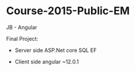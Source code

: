# Course-2015-Public-EM
JB - Angular




Final Project:

- Server side ASP.Net core SQL EF

- Client side angular ~12.0.1
